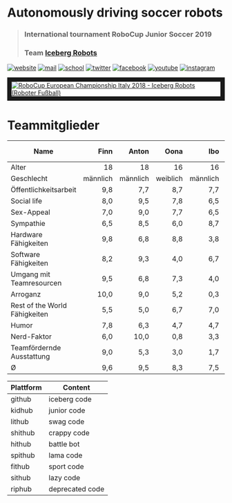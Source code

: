 # Autonomously driving soccer robots
> ### International tournament RoboCup Junior Soccer 2019
> ### Team [Iceberg Robots](https://www.iceberg-robots.de/)

[![website](https://cdn3.iconfinder.com/data/icons/black-white-social-media/32/logo_social_media_www-128.png)](https://www.iceberg-robots.de/)
[![mail](https://cdn4.iconfinder.com/data/icons/black-white-social-media/32/mail_email_envelope_send_message-128.png)](mailto:info@iceberg-robots.de)
[![school](https://cdn3.iconfinder.com/data/icons/black-white-social-media/32/logo_social_media_location-128.png)](https://www.kaethe-kollwitz-gymnasium.de/schulleben/projektgruppen/iceberg-robots/)
[![twitter](https://cdn2.iconfinder.com/data/icons/black-white-social-media/32/twitter_online_social_media-128.png)](https://twitter.com/IcebergRobots)
[![facebook](https://cdn2.iconfinder.com/data/icons/black-white-social-media/32/online_social_media_facebook-128.png)](https://www.facebook.com/IcebergRobots)
[![youtube](https://cdn2.iconfinder.com/data/icons/black-white-social-media/32/youtube_online_social_media_tube-128.png)](https://www.youtube.com/channel/UCmyW6OYBXdUCqKvd90pjqyw)
[![instagram](https://cdn2.iconfinder.com/data/icons/black-white-social-media/32/instagram_online_social_media_photo-128.png)](https://www.instagram.com/icebergrobots/)

<a href="https://youtu.be/WiLj1smCp2Y" target="_blank">
<img src="https://i.ytimg.com/vi/WiLj1smCp2Y/maxresdefault.jpg" alt="RoboCup European Championship Italy 2018 - Iceberg Robots (Roboter Fußball)" border="10" /></a>

# Teammitglieder
| Name | Finn | Anton | Oona | Ibo | Ø-Mitglied |
| - | -: | -: | -: | -: | -: |
| Alter | 18 | 18 | 16 | 16 | 17 |
| Geschlecht | männlich | männlich | weiblich | männlich | männlich |
| Öffentlichkeitsarbeit | 9,8 | 7,7 | 8,7 | 7,7 | 8,5 |
| Social life | 8,0 | 9,5 | 7,8 | 6,5 | 8,0 |
| Sex-Appeal | 7,0 | 9,0 | 7,7 | 6,5 | 7,5 |
| Sympathie | 6,5 | 8,5 | 6,0 | 8,7 | 7,4 |
| Hardware Fähigkeiten | 9,8 | 6,8 | 8,8 | 3,8 | 7,3 |
| Software Fähigkeiten | 8,2 | 9,3 | 4,0 | 6,7 | 7,0 |
| Umgang mit Teamresourcen | 9,5 | 6,8 | 7,3 | 4,0 | 6,9 |
| Arroganz | 10,0 | 9,0 | 5,2 | 0,3 | 6,1 |
| Rest of the World Fähigkeiten | 5,5 | 5,0 | 6,7 | 7,0 | 6,0 |
| Humor | 7,8 | 6,3 | 4,7 | 4,7 | 5,9 |
| Nerd-Faktor | 6,0 | 10,0 | 0,8 | 3,3 | 5,0 |
| Teamfördernde Ausstattung | 9,0 | 5,3 | 3,0 | 1,7 | 4,8 |
| Ø | 9,6 | 9,5 | 8,3 | 7,5 | 8,7 |

| Plattform     | Content         |
| ------------- | --------------- |
| github        | iceberg code    |
| kidhub        | junior code     |
| lithub        | swag code       |
| shithub       | crappy code     |
| hithub        | battle bot      |
| spithub       | lama code       |
| fithub        | sport code      |
| sithub        | lazy code       |
| riphub        | deprecated code |